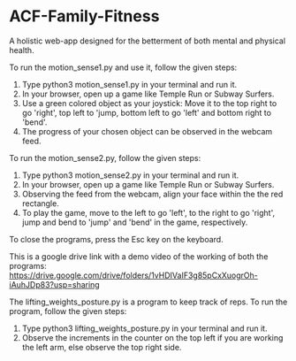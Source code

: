 # ACF-Family-Fitness
A holistic web-app designed for the betterment of both mental and physical health.

To run the motion_sense1.py and use it, follow the given steps:
  1. Type python3 motion_sense1.py in your terminal and run it.
  2. In your browser, open up a game like Temple Run or Subway Surfers.
  3. Use a green colored object as your joystick: Move it to the top right to go 'right', top left to 'jump, bottom left to go 'left' and bottom right to 'bend'.
  4. The progress of your chosen object can be observed in the webcam feed.

To run the motion_sense2.py, follow the given steps:
  1. Type python3 motion_sense2.py in your terminal and run it.
  2. In your browser, open up a game like Temple Run or Subway Surfers.
  3. Observing the feed from the webcam, align your face within the the red rectangle.
  4. To play the game, move to the left to go 'left', to the right to go 'right', jump and bend to 'jump' and 'bend' in the game, respectively.

To close the programs, press the Esc key on the keyboard.

This is a google drive link with a demo video of the working of both the programs: 
https://drive.google.com/drive/folders/1vHDIVaIF3g85pCxXuogrOh-iAuhJDp83?usp=sharing

The lifting_weights_posture.py is a program to keep track of reps.
To run the program, follow the given steps:
  1. Type python3 lifting_weights_posture.py in your terminal and run it.
  2. Observe the increments in the counter on the top left if you are working the left arm, else observe the top right side.
